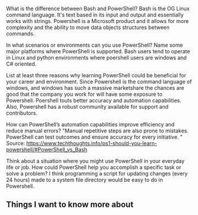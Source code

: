 What is the difference between Bash and PowerShell?
Bash is the OG Linux command language.  It's text based in its input and output and essentially works with strings.  Powershell is a Microsoft product and it allows for more complexity and the ability to move data objects structures between commands.

In what scenarios or environments can you use PowerShell? Name some major platforms where PowerShell is supported.
Bash users tend to operate in Linux and python environments where poershell users are  windows and C# oriented.

List at least three reasons why learning PowerShell could be beneficial for your career and environment.
Since Powershell is the command language of windows, and windows has such a massive marketshare the chances are good that the company you work for will have some exposure to Powershell. Poershell touts better accuracy and automation capabilities.  Also, Powershell has a robust community available for support and contributors.

How can PowerShell’s automation capabilities improve efficiency and reduce manual errors?
"Manual repetitive steps are also prone to mistakes. PowerShell can test outcomes and ensure accuracy for every initiative. "
Source: https://www.techthoughts.info/ps1-should-you-learn-powershell/#PowerShell_vs_Bash

Think about a situation where you might use PowerShell in your everyday life or job. How could PowerShell help you accomplish a specific task or solve a problem?
I think programming a script for updating changes (every 24 hours) made to a system file directory would be easy to do in Powershell.

## Things I want to know more about
